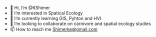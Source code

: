- 👋 Hi, I’m @KShimer
- 👀 I’m interested in Spatical Ecology
- 🌱 I’m currently learning GIS, Pyhton and HVI
- 💞️ I’m looking to collaborate on carnivore and spatial ecology studies
- 📫 How to reach me Shimerke@gmail.com

<!---
KShimer/KShimer is a ✨ special ✨ repository because its `README.md` (this file) appears on your GitHub profile.
You can click the Preview link to take a look at your changes.
--->
